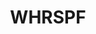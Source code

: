 ---
layout: page
title: WHRSPF
description: "Computer Vision.<br>Image Segmentation Using WHRSPF Algorithm"
img: assets/img/cvision_cropped.png
redirect: https://github.com/xkhainguyen/WHRSPF
importance: 4
category: class
---